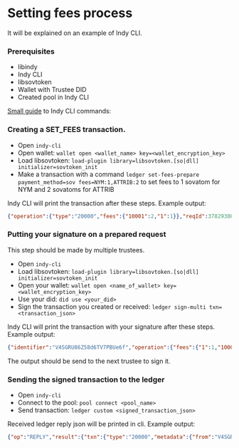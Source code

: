 # Setting fees process

It will be explained on an example of Indy CLI.

### Prerequisites

* libindy
* Indy CLI
* libsovtoken
* Wallet with Trustee DID
* Created pool in Indy CLI

[Small guide](https://github.com/hyperledger/indy-sdk/tree/master/doc/design/001-cli#commands) to Indy CLI commands: 

### Creating a SET_FEES transaction.

* Open `indy-cli`
* Open wallet: `wallet open <wallet_name> key=<wallet_encryption_key>`
* Load libsovtoken: `load-plugin library=libsovtoken.[so|dll] initializer=sovtoken_init`
* Make a transaction with a command `ledger set-fees-prepare payment_method=sov fees=NYM:1,ATTRIB:2` to set fees to 1 sovatom for NYM and 2 sovatoms for ATTRIB

Indy CLI will print the transaction after these steps. Example output:

```json
{"operation":{"type":"20000","fees":{"10001":2,"1":1}},"reqId":3782930813,"protocolVersion":2,"identifier":"V4SGRU86Z58d6TV7PBUe6f"}
```

### Putting your signature on a prepared request

This step should be made by multiple trustees.

* Open `indy-cli`
* Load libsovtoken: `load-plugin library=libsovtoken.[so|dll] initializer=sovtoken_init`
* Open your wallet: `wallet open <name_of_wallet> key=<wallet_encryption_key>`
* Use your did: `did use <your_did>`
* Sign the transaction you created or received: `ledger sign-multi txn=<transaction_json>`

Indy CLI will print the transaction with your signature after these steps. Example output:

```json
{"identifier":"V4SGRU86Z58d6TV7PBUe6f","operation":{"fees":{"1":1,"10001":2},"type":"20000"},"protocolVersion":2,"reqId":3782930813,"signatures":{"V4SGRU86Z58d6TV7PBUe6f":"DpiKv5n5es9yTkPv1py8mMb6PtL1tWrYdpVS9qp5bJ6GtNPRfNME8ThAbxW7hFbAPfsDzQsBMMEarJ4qDS4CgEF"}}
```

The output should be send to the next trustee to sign it.

### Sending the signed transaction to the ledger

* Open `indy-cli`
* Connect to the pool: `pool connect <pool_name>`
* Send transaction: `ledger custom <signed_transaction_json>`

Received ledger reply json will be printed in cli. Example output:

```json
{"op":"REPLY","result":{"txn":{"type":"20000","metadata":{"from":"V4SGRU86Z58d6TV7PBUe6f","reqId":3782930813,"digest":"94952d32bd83f1b63fed28cb502b704fd225cb02dca3cb02f4ebab94f2168370"},"data":{"fees":{"1":1,"10001":2}},"protocolVersion":2},"reqSignature":{"type":"ED25519","values":[{"value":"CFvstbmLLbWL2dtNxPiDkSR2v4aB7ADX41t3hVk4uvsnjVRXSFSwGs7KXcVdVQU9Qgzpp7moLdfKbjsD2QbwW8q","from":"4kyq92WXWVPKARnou6kWr7"},{"value":"YsNUcj1Hkpjfiykqs4C2nRqr8P8Xet2AZthQWgtjKEFxotYR99zHXQxRTBfzD4BRzUx7eL19HvrGdP495wmcrAb","from":"FT5Rx4RZZrVF1SjXtwcX7g"},{"value":"DpiKv5n5es9yTkPv1py8mMb6PtL1tWrYdpVS9qp5bJ6GtNPRfNME8ThAbxW7hFbAPfsDzQsBMMEarJ4qDS4CgEF","from":"V4SGRU86Z58d6TV7PBUe6f"}]},"auditPath":["FXoJDLDmTtc8x4FuNUZyazMTnHeEdqRMrkqiaUg9BivZ","hya3KgvwSti8uwbMv3h4yog6pu7ufSaM37EQFoikyp5","SmgEKUnFjZhC4FbaGwVfipvQMVyHyDW4BxzLSWYhkY2","Hf3CrReW4qNNGrShjpru6VLkfr5eCQn1YCYtuTePX3BD","3JxvbWb6zv7Vsj152frDKezsMGEwgjxCu6AcbPhZM5rq"],"ver":"1","rootHash":"Fg8uKJozQUAgKhjLvNTdPk3ZbduhjRju9pVjcyvXo8n2","txnMetadata":{"txnTime":1536940234,"seqNo":317}}}
```